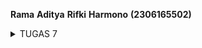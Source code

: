 __Rama__ __Aditya__ __Rifki__ __Harmono__ __(2306165502)__

<details>
<summary> TUGAS 7 </summary>


1. **Jelaskan apa yang dimaksud dengan stateless widget dan stateful widget, dan jelaskan perbedaan dari keduanya.**

**Stateless Widget** merupakan widget yang tidak memiliki *state* internal yang berubah dan memiliki tampilan dan perilakunya tetap konstan selama siklus hidupnya. Contoh penggunaannya adalah dalam menampilkan teks statis, ikon, atau gambar yang tidak interaktif.

**Stateful Widget** merupakan widget yang memiliki *state* internal yang dapat berubah dan dapat memperbarui tampilan sebagai respons terhadap interaksi pengguna atau perubahan data. Contoh penggunaannya adalah tombol yang dapat ditekan, form input, atau animasi yang responsif.

**Perbedaan Utama**:
- **Perubahan State**: Stateless Widget tidak berubah setelah dibuat, sementara Stateful Widget dapat berubah seiring waktu.
- **Interaktivitas**: Stateless Widget bersifat statis, sedangkan Stateful Widget mampu merespons interaksi dan event.
- **Penggunaan**: Pilih Stateless Widget untuk elemen UI yang tetap, dan Stateful Widget untuk elemen yang membutuhkan perubahan atau interaksi.

2. **Sebutkan widget apa saja yang kamu gunakan pada proyek ini dan jelaskan fungsinya.**

- **MyHomePage:** Kelas ini merepresentasikan halaman utama aplikasi yang mengextends StatelessWidget, yang berarti tidak mempertahankan state apapun antar pemanggilan build.
- **Column:** Sebuah box yang menampilkan anak-anaknya dalam urutan vertikal.
- **Scaffold:** Widget yang menyediakan struktur dasar tampilan visual untuk aplikasi, termasuk AppBar dan body.
- **Container:** Sebuah box yang berisikan widget lain.
- **AppBar:** Sebuah Material Design app bar yang menampilkan judul aplikasi, navbar, dll.
- **MaterialApp:** Sebuah widget yang memberikan tampilan berdasarkan Material Design.
- **Text:** Widget yang menampilkan serangkaian karakter dengan gaya yang dapat disesuaikan.
- **Padding:** Widget yang memberikan padding pada widget anaknya.
- **InkWell:** Sebuah rectangle area yang dapat diklik dan akan memberikan efek visual saat ditekan(message box).
- **Icon:** Widget yang akan menampilkan sebuah ikon Material Design.
- **Center:** Sebuah widget yang memposisikan anaknya ke tengah.
- **GridView:** Sebuah scrollable grid yang menampilkan widget sebagai tiles.


3. **Apa fungsi dari setState()? Jelaskan variabel apa saja yang dapat terdampak dengan fungsi tersebut.**

`setState()` adalah metode yang digunakan dalam Stateful Widget di Flutter untuk memberi tahu framework bahwa state internal widget telah berubah. Ketika dipanggil, `setState()` akan memicu proses rebuild widget, sehingga UI akan diperbarui sesuai dengan perubahan state terbaru.

Variabel yang terdampak:

- **Variabel State:** Setiap perubahan nilai variabel ini di dalam `setState()` akan menyebabkan UI yang menggunakan variabel tersebut untuk diperbarui.

- **Properti yang Digunakan dalam `build()`:** Jika properti ini diubah di dalam `setState()`, widget yang menggunakannya akan direbuild dengan nilai terbaru.

4. **Jelaskan perbedaan antara const dengan final.**

   - `final`: Variabel yang nilainya hanya dapat diassign satu kali dan nilai ditetapkan saat runtime. Secara imutabilitas, pada final hanya referensinya yang tidak bisa diubah setelah diassign. Secara ringkas, final digunakan ketika nilai hanya perlu diassign sekali tetapi tidak diketahui hingga runtime.

   - `const`: Variabel yang nilainya bersifat konstan dan dapat ditentukan pada waktu kompilasi. Nilai ditetapkan saat compile-time dan secara imutabilitas, baik referensi maupun objeknya sepenuhnya immutable. Secara ringkas, const digunakan untuk nilai yang benar-benar tetap dan bisa diketahui pada saat kompilasi.

5. **Jelaskan bagaimana cara kamu mengimplementasikan checklist-checklist di atas.**

1. **Membuat sebuah program Flutter baru dengan tema E-Commerce yang sesuai dengan tugas-tugas sebelumnya.**
- Jalankan command flutter create jersey_mobile untuk membuat proyek Flutter baru.
- Berpindah direktori ke proyek flutter baru dengan menjalankan command cd jersey_mobile.

2. **Membuat tiga tombol sederhana dengan ikon dan teks**

**Pada main.dart :**
hapus MyHomePage(title: 'Flutter Demo Home Page') menjadi MyHomePage()

**Pada menu.dart:**
- Tambahkan teks dan card dengan menambahkan barang-barang yang dijual. Define tipe pada list seperti berikut:


`class ItemHomepage {`
  `final String name;`
  `final IconData icon;`
  `final Color color;`

  `ItemHomepage(this.name, this.icon, this.color);`
`}`



- Ubah sifat widget halaman dari stateful menjadi stateless. Lakukan perubahan pada bagian ({super.key, required this.title}) menjadi ({Key? key}) : super(key: key);. Selain itu, tambahkan barang-barang yang dijual (nama, icon, dan warna) dengan code berikut:

`final List<ItemHomepage> items = [`
  `ItemHomepage("Lihat Daftar Produk", Icons.list, Color.fromRGBO(41, 51, 64, 1)),`
  `ItemHomepage("Tambah Produk", Icons.add, Color(0xff2a2828)),`
  `ItemHomepage("Logout", Icons.logout, Color(0xff8b1a1a)),`
`];`


- Ubah method Widget build(BuildContext context) menjadi seperti berikut:

`Widget build(BuildContext context) {`
  `return Scaffold(`
    `appBar: AppBar(`
      `title: const Text(`
        `'Jerseyku Mobile App',`
        `style: TextStyle(`
          `color: Colors.white,`
          `fontWeight: FontWeight.bold,`
        `),`
      `),`
      `// Menghapus backgroundColor untuk menggunakan warna transparan`
      `backgroundColor: Colors.transparent,`
      `elevation: 0, // Menghilangkan bayangan pada AppBar`
      `flexibleSpace: Container(`
        `decoration: const BoxDecoration(`
          `gradient: LinearGradient(`
            `begin: Alignment.topCenter,`
            `end: Alignment.bottomCenter,`
            `colors: [`
              `Color(0xffd3b89c),`
              `Color(0xffd3b89c),`
              `Color.fromRGBO(63, 82, 83, 1.0),`
              `Color.fromRGBO(63, 82, 83, 1.0),`
              `Color(0xffd3b89c),`
              `Color(0xffd3b89c),`
            `],`
            `stops: [0.0, 0.05, 0.05, 0.95, 0.95, 1.0],`
          `),`
        `),`
      `),`
    `),`
    `body: Padding(`
      `padding: const EdgeInsets.all(16.0),`
      `// Menyusun widget secara vertikal dalam sebuah kolom.`
      `child: Column(`
        `crossAxisAlignment: CrossAxisAlignment.center,`
        `children: [`
          `const SizedBox(height: 16.0),`
          `Center(`
            `child: Column(`
              `children: [`
                `const Padding(`
                  `padding: EdgeInsets.only(top: 16.0),`
                  `child: Text(`
                    `'Welcome to Jerseyku Mobile App',`
                    `style: TextStyle(`
                      `fontWeight: FontWeight.bold,`
                      `fontSize: 18.0,`
                    `),`
                  `),`
                `),`
                `GridView.count(`
                  `primary: true,`
                  `padding: const EdgeInsets.all(20),`
                  `crossAxisSpacing: 10,`
                  `mainAxisSpacing: 10,`
                  `crossAxisCount: 3,`
                  `shrinkWrap: true,`
                  `children: items.map((ItemHomepage item) {`
                    `return ItemCard(item);`
                  `}).toList(),`
                `),`
              `],`
            `),`
          `),`
        `],`
      `),`
    `),`
  `);`
`}`


- Membuat widget stateless baru untuk menampilkan card dengan code berikut:

`import 'package:flutter/material.dart';`
`import 'item_homepage.dart';` 

`class ItemCard extends StatelessWidget {`
  `final ItemHomepage item;`

  `const ItemCard(this.item, {super.key});`

  `@override`
  `Widget build(BuildContext context) {`
    `return Material(`
      `color: item.color,`
      `borderRadius: BorderRadius.circular(12),`
      `child: InkWell(`
        `onTap: () {`
          `ScaffoldMessenger.of(context)`
            `..hideCurrentSnackBar()`
            `..showSnackBar(`
              `SnackBar(content: Text("Kamu telah menekan tombol ${item.name}!")),`
            `);`
        `},`
        `child: Container(`
          `padding: const EdgeInsets.all(8),`
          `child: Center(`
            `child: Column(`
              `mainAxisAlignment: MainAxisAlignment.center,`
              `children: [`
                `Icon(`
                  `item.icon,`
                  `color: Colors.white,`
                  `size: 30.0,`
                `),`
                `const Padding(padding: EdgeInsets.all(3)),`
                `Text(`
                  `item.name,`
                  `textAlign: TextAlign.center,`
                  `style: const TextStyle(color: Colors.white),`
                `),`
              `],`
            `),`
          `),`
        `),`
      `),`
    `);`
  `}`
`}`


3. **Memunculkan Snackbar**

Tambahkan kode berikut di dalam child InkWell

`onTap: () {`
  `ScaffoldMessenger.of(context)`
    `..hideCurrentSnackBar()`
    `..showSnackBar(`
      `SnackBar(content: Text("Kamu telah menekan tombol ${item.name}!"))`
    `);`
`},`
